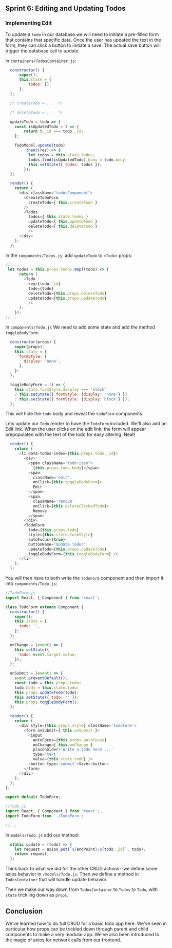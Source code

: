 ## Sprint 6: Editing and Updating Todos

### Implementing Edit

To update a `todo` in our database we will need to initiate a pre-filled form that contains that specific data.  Once the user has updated the text in the form, they can click a button to initiate a save. The actual save button will trigger the database call to update.  

In `containers/TodosContainer.js`:

```js
  constructor() {
      super();
      this.state = {
          todos: [],
      };
  };

  /* createTodo = ...  */

  /* deleteTodo = ...  */

  updateTodo = todo => {
    const isUpdatedTodo = t => {
        return t._id === todo._id;
    };

    TodoModel.update(todo)
        .then((res) => {
          let todos = this.state.todos;
          todos.find(isUpdatedTodo).body = todo.body;
          this.setState({ todos: todos });
        });
  };

  render() {
    return (
      <div className="todosComponent">
        <CreateTodoForm
          createTodo={ this.createTodo }
        />
        <Todos
          todos={ this.state.todos }
          updateTodo={ this.updateTodo } 
          deleteTodo={ this.deleteTodo }
          />
      </div>
    );
  };
```

In the `components/Todos.js`, add `updateTodo` to `<Todo>` props:

```js
//....
 let todos = this.props.todos.map((todo) => {
      return (
        <Todo
          key={todo._id}
          todo={todo}
          deleteTodo={this.props.deleteTodo}
          updateTodo={this.props.updateTodo} 
          />
      );
    });
//...
```

<!-- Todo changes -->
In `components/Todo.js` We need to add some state and add the method  `toggleBodyForm`:

```js
  constructor(props) {
    super(props);
    this.state = {
      formStyle: {
        display: 'none',
      },
    };
  };

  toggleBodyForm = () => {
    this.state.formStyle.display === 'block'
    ? this.setState({ formStyle: {display: 'none'} })
    : this.setState({ formStyle: {display:'block'} });
  };
```

This will hide the `todo` body and reveal the `todoForm` components.

Lets update our `Todo` render to have the `TodoForm` included. We'll also add an Edit link. When the user clicks on the edit link, the form will appear prepopulated with the text of the todo for easy altering. Neat!

```js
  render() {
    return (
      <li data-todos-index={this.props.todo._id}>
        <div>
          <span className="todo-item">
            {this.props.todo.body}</span>
          <span
            className='edit' 
            onClick={this.toggleBodyForm}>
            Edit
          </span>
          <span
            className='remove' 
            onClick={this.deleteClickedTodo}>
            Remove
          </span>
        </div>
        <TodoForm 
          todo={this.props.todo}
          style={this.state.formStyle}
          autoFocus={true}
          buttonName="Update Todo!"
          updateTodo={this.props.updateTodo}
          toggleBodyForm={this.toggleBodyForm} />
      </li> 
    );
  };
```

You will then have to both write the `TodoForm` component and then import it into `components/Todo.js`:

```js
//TodoForm.js
import React, { Component } from 'react';

class TodoForm extends Component {
  constructor() {
    super();
    this.state = {
      todo: '',
    };
  };

  onChange = (event) => {
    this.setState({
      todo: event.target.value,
    });
  };

  onSubmit = (event) => {
    event.preventDefault();
    const todo = this.props.todo;
    todo.body = this.state.todo;
    this.props.updateTodo(todo);
    this.setState({ todo: '' });
    this.props.toggleBodyForm();
  };

  render() {
    return (
      <div style={this.props.style} className='todoForm'>
        <form onSubmit={ this.onSubmit }>
          <input
            autoFocus={this.props.autoFocus}
            onChange={ this.onChange }
            placeholder='Write a todo here ...'
            type='text'
            value={this.state.todo} />
          <button type='submit'>Save</button>
        </form>
      </div>
    );
  };
};

export default TodoForm;

```

```js
//Todo.js
import React, { Component } from 'react';
import TodoForm from './TodoForm';

//...
```

In `models/Todo.js` add our method:

```js
  static update = (todo) => {
    let request = axios.put(`${endPoint}/${todo._id}`, todo);
    return request;
  };
```

Think back to what we did for the other CRUD actions--we define some axios behavior in `/models/Todo.js`. Then we define a method in `TodosContainer` that will handle update behavior.

Then we make our way down from `TodosContainer` to `Todos` to `Todo`, with `state` trickling down as `props`.

## Conclusion

We've learned how to do full CRUD for a basic todo app here. We've seen in particular how props can be trickled down through parent and child components to make a very modular app. We've also been introduced to the magic of axios for network calls from our frontend.
